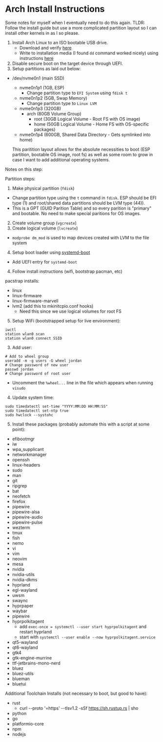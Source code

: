 # Arch Install Instructions

Some notes for myself when I eventually need to do this again. TLDR: Follow the install guide but use a more complicated partition layout so I can install other kernels in as I so please.

1. Install Arch Linux to an ISO bootable USB drive.
   - Download and verify [here](https://archlinux.org/download/)
   - Write to installation media (I found `dd` command worked nicely) using instructions [here](https://wiki.archlinux.org/title/USB_flash_installation_medium)
2. Disable secure boot on the target device through UEFI.
3. Setup partitions as laid out below:

- /dev/nvme0n1 (main SSD)
  - nvme0n1p1 (1GB, ESP)
    - Change partition type to `EFI System` using `fdisk t`
  - nvme0n1p2 (5GB, Swap Memory)
    - Change partition type to `Linux LVM`
  - nvme0n1p3 (320GB)
    - arch (80GB Volume Group)
      - root (30GB Logical Volume - Root FS with OS image)
      - home (50GB Logical Volume - Home FS with OS-specific packages)
  - nvme0n1p4 (600GB, Shared Data Directory - Gets symlinked into home)

  This paritition layout allows for the absolute necessities to boot (ESP partition, bootable OS image, root fs) as well as some room to grow in case I want to add additional operating systems.

Notes on this step:

Partition steps:

1. Make physical partition (`fdisk`)

- Change partition type using the `t` command in `fdisk`. ESP should be EFI type (1) and root/shared data partitions should be LVM type (44)).
- This is a GPT (GUID Parition Table) and so every parition is "primary" and bootable. No need to make special paritions for OS images.

2. Create volume group (`vgcreate`)
3. Create logical volume (`lvcreate`)

- `modprobe dm_mod` is used to map devices created with LVM to the file system

4. Setup boot loader using [systemd-boot](https://wiki.archlinux.org/title/Systemd-boot)

- Add UEFI entry for `systemd-boot`

4. Follow install instructions (wifi, bootstrap pacman, etc)

pacstrap installs:

- linux
- linux-firmware
- linux-firmware-marvell
- lvm2 (add this to mkinitcpio.conf hooks)
  - Need this since we use logical volumes for root FS

5. Setup WiFi (bootstrapped setup for live environment):

```shell
iwctl
station wlan0 scan
station wlan0 connect SSID
```

3. Add user:

```shell
# Add to wheel group
useradd -m -g users -G wheel jordan
# Change password of new user
passwd jordan
# Change password of root user
```

- Uncomment the `%wheel...` line in the file which appears when running `visudo`

4. Update system time:

```shell
sudo timedatectl set-time "YYYY:MM:DD HH:MM:SS"
sudo timedatectl set-ntp true
sudo hwclock --systohc
```

5. Install these packages (probably automate this with a script at some point):

- efibootmgr
- iw
- wpa_supplicant
- networkmanager
- openssh
- linux-headers
- sudo
- man
- git
- ripgrep
- bat
- neofetch
- firefox
- pipewire
- pipewire-alsa
- pipewire-audio
- pipewire-pulse
- wezterm
- tmux
- fish
- nemo
- vi
- vim
- neovim
- mesa
- nvidia
- nvidia-utils
- nvidia-dkms
- hyprland
- egl-wayland
- uwsm
- swaync
- hyprpaper
- waybar
- pipewire
- hyprpolkitagent
  - add `exec-once = systemctl --user start hyprpolkitagent` and restart hyprland
  - start with `systemctl --user enable --now hyprpolkitagent.service`
- qt5-wayland
- qt6-wayland
- gtk4
- gtk-engine-murrine
- ttf-jetbrains-mono-nerd
- bluez
- bluez-utils
- blueman
- bluetui

Additional Toolchain Installs (not necessary to boot, but good to have):

- rust
  - curl --proto '=https' --tlsv1.2 -sSf <https://sh.rustup.rs> | sho
- python
- go
- platformio-core
- npm
- nodejs
